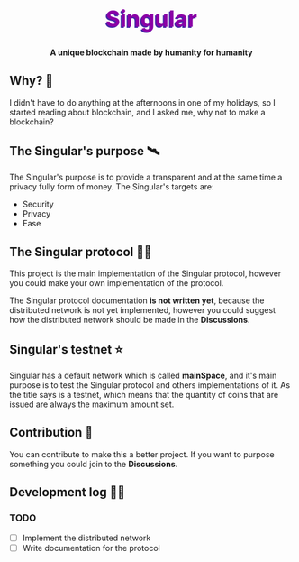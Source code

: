 <h1 style="color:#8b00a6;text-shadow: -2px 2px #4328a6;font-size:40px", align="center">Singular</h1>

<h4 align="center">A unique blockchain made by humanity for humanity</h3>

## Why? 🚀
I didn't have to do anything at the afternoons in one of my holidays, so I started reading about blockchain, and I asked me, why not to make a blockchain?

## The Singular's purpose 🛰
The Singular's purpose is to provide a transparent and at the same time a privacy fully form of money. The Singular's targets are:
- Security
- Privacy
- Ease

## The Singular protocol 🧑‍🚀
This project is the main implementation of the Singular protocol, however you could make your own implementation of the protocol.

The Singular protocol documentation **is not written yet**, because the distributed network is not yet implemented, however you could suggest how the distributed network should be made in the **Discussions**.

## Singular's testnet ⭐️
Singular has a default network which is called **mainSpace**, and it's main purpose is to test the Singular protocol and others implementations of it. As the title says is a testnet, which means that the quantity of coins that are issued are always the maximum amount set.

## Contribution 🌈
You can contribute to make this a better project. If you want to purpose something you could join to the **Discussions**.

## Development log 🧑‍💻
### TODO
- [ ] Implement the distributed network
- [ ] Write documentation for the protocol

